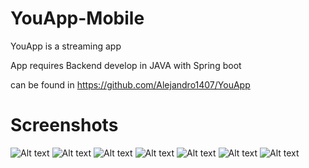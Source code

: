 # YouApp-Mobile

YouApp is a streaming app

App requires Backend develop in JAVA with Spring boot

can be found in https://github.com/Alejandro1407/YouApp

# Screenshots

![Alt text](screenshots/1.jpeg?raw=true "Screenshot 1")
![Alt text](screenshots/2.jpeg?raw=true "Screenshot 2")
![Alt text](screenshots/3.jpeg?raw=true "Screenshot 3")
![Alt text](screenshots/4.jpeg?raw=true "Screenshot 4")
![Alt text](screenshots/5.jpeg?raw=true "Screenshot 5")
![Alt text](screenshots/6.jpeg?raw=true "Screenshot 6")
![Alt text](screenshots/7.jpeg?raw=true "Screenshot 7")
